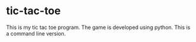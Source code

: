 # tic-tac-toe
This is my tic tac toe program. The game is developed using python. This is a command line version.
